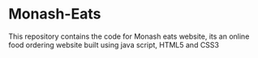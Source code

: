 # Monash-Eats
This repository contains the code for Monash eats website, its an online food ordering website built using java script, HTML5 and CSS3
